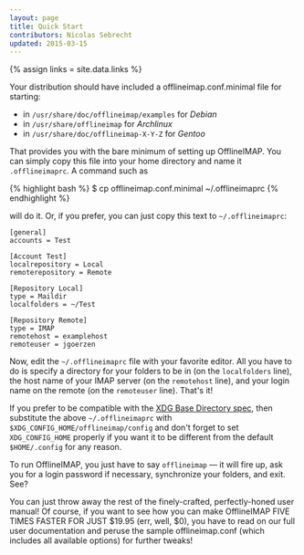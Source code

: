 ```yaml
---
layout: page
title: Quick Start
contributors: Nicolas Sebrecht
updated: 2015-03-15
---
```

{% assign links = site.data.links %}

Your distribution should have included a offlineimap.conf.minimal file for starting:

* in `/usr/share/doc/offlineimap/examples` for *Debian*
* in `/usr/share/offlineimap` for *Archlinux*
* in `/usr/share/doc/offlineimap-X-Y-Z` for *Gentoo*

That provides you with the bare minimum of setting up OfflineIMAP.  You can simply copy this file into your home directory and name it `.offlineimaprc`.  A command such as

{% highlight bash %}
$ cp offlineimap.conf.minimal ~/.offlineimaprc
{% endhighlight %}

will do it.  Or, if you prefer, you can just copy this text to `~/.offlineimaprc`:

    [general]
    accounts = Test

    [Account Test]
    localrepository = Local
    remoterepository = Remote

    [Repository Local]
    type = Maildir
    localfolders = ~/Test

    [Repository Remote]
    type = IMAP
    remotehost = examplehost
    remoteuser = jgoerzen


Now, edit the `~/.offlineimaprc` file with your favorite editor.  All you have to do is specify a directory for your folders to be in (on the `localfolders` line), the host name of your IMAP server (on the `remotehost` line), and your login name on the remote (on the `remoteuser` line).  That's it!

If you prefer to be compatible with the [XDG Base Directory spec](http://standards.freedesktop.org/basedir-spec/basedir-spec-latest.html), then substitute the above `~/.offlineimaprc` with `$XDG_CONFIG_HOME/offlineimap/config` and don't forget to set `XDG_CONFIG_HOME` properly if you want it to be different from the default `$HOME/.config` for any reason.

To run OfflineIMAP, you just have to say `offlineimap` ― it will fire up, ask you for a login password if necessary, synchronize your folders, and exit.  See?

You can just throw away the rest of the finely-crafted, perfectly-honed user manual!  Of course, if you want to see how you can make OfflineIMAP FIVE TIMES FASTER FOR JUST $19.95 (err, well, $0), you have to read on our full user documentation and peruse the sample offlineimap.conf (which includes all available options) for further tweaks!
